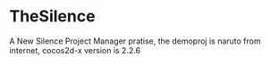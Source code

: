 # TheSilence
A New Silence Project Manager pratise,  the demoproj is naruto from internet, cocos2d-x version is 2.2.6
